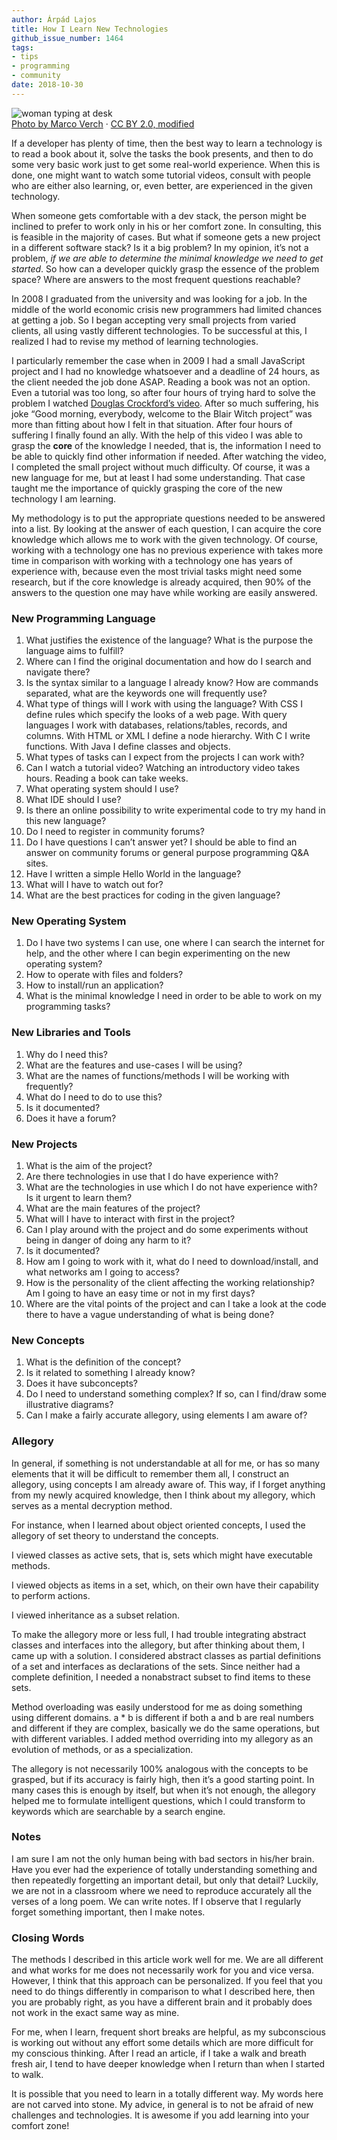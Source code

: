 ```yaml
---
author: Árpád Lajos
title: How I Learn New Technologies
github_issue_number: 1464
tags:
- tips
- programming
- community
date: 2018-10-30
---
```


<img src="/blog/2018/10/how-i-learn-new-technologies/image-0.jpg" alt="woman typing at desk" /><br><a href="https://www.flickr.com/photos/30478819@N08/">Photo by Marco Verch</a> · <a href="https://www.flickr.com/photos/30478819@N08/45044053152/">CC BY 2.0, modified</a>

If a developer has plenty of time, then the best way to learn a technology is to read a book about it, solve the tasks the book presents, and then to do some very basic work just to get some real-world experience. When this is done, one might want to watch some tutorial videos, consult with people who are either also learning, or, even better, are experienced in the given technology.

When someone gets comfortable with a dev stack, the person might be inclined to prefer to work only in his or her comfort zone. In consulting, this is feasible in the majority of cases. But what if someone gets a new project in a different software stack? Is it a big problem? In my opinion, it’s not a problem, *if we are able to determine the minimal knowledge we need to get started*. So how can a developer quickly grasp the essence of the problem space? Where are answers to the most frequent questions reachable?

In 2008 I graduated from the university and was looking for a job. In the middle of the world economic crisis new programmers had limited chances at getting a job. So I began accepting very small projects from varied clients, all using vastly different technologies. To be successful at this, I realized I had to revise my method of learning technologies.

I particularly remember the case when in 2009 I had a small JavaScript project and I had no knowledge whatsoever and a deadline of 24 hours, as the client needed the job done ASAP. Reading a book was not an option. Even a tutorial was too long, so after four hours of trying hard to solve the problem I watched <a href="https://www.youtube.com/watch?v=v2ifWcnQs6M">Douglas Crockford’s video</a>. After so much suffering, his joke “Good morning, everybody, welcome to the Blair Witch project” was more than fitting about how I felt in that situation. After four hours of suffering I finally found an ally. With the help of this video I was able to grasp the **core** of the knowledge I needed, that is, the information I need to be able to quickly find other information if needed. After watching the video, I completed the small project without much difficulty. Of course, it was a new language for me, but at least I had some understanding. That case taught me the importance of quickly grasping the core of the new technology I am learning.

My methodology is to put the appropriate questions needed to be answered into a list. By looking at the answer of each question, I can acquire the core knowledge which allows me to work with the given technology. Of course, working with a technology one has no previous experience with takes more time in comparison with working with a technology one has years of experience with, because even the most trivial tasks might need some research, but if the core knowledge is already acquired, then 90% of the answers to the question one may have while working are easily answered.

### New Programming Language

1. What justifies the existence of the language? What is the purpose the language aims to fulfill?
2. Where can I find the original documentation and how do I search and navigate there?
3. Is the syntax similar to a language I already know? How are commands separated, what are the keywords one will frequently use?
4. What type of things will I work with using the language? With CSS I define rules which specify the looks of a web page. With query languages I work with databases, relations/​tables, records, and columns. With HTML or XML I define a node hierarchy. With C I write functions. With Java I define classes and objects.
5. What types of tasks can I expect from the projects I can work with?
6. Can I watch a tutorial video? Watching an introductory video takes hours. Reading a book can  take weeks.
7. What operating system should I use?
8. What IDE should I use?
9. Is there an online possibility to write experimental code to try my hand in this new language?
10. Do I need to register in community forums?
11. Do I have questions I can’t answer yet? I should  be able to find an answer on community forums or general purpose programming Q&A sites.
12. Have I written a simple Hello World in the language?
13. What will I have to watch out for?
14. What are the best practices for coding in the given language?

### New Operating System

1. Do I have two systems I can use, one where I can search the internet for help, and the other where I can begin experimenting on the new operating system?
2. How to operate with files and folders?
3. How to install/​run an application?
4. What is the minimal knowledge I need in order to be able to work on my programming tasks?

### New Libraries and Tools

1. Why do I need this?
2. What are the features and use-cases I will be using?
3. What are the names of functions/​methods I will be working with frequently?
4. What do I need to do to use this?
5. Is it documented?
6. Does it have a forum?

### New Projects

1. What is the aim of the project?
2. Are there technologies in use that I do have experience with?
3. What are the technologies in use which I do not have experience with? Is it urgent to learn them?
4. What are the main features of the project?
5. What will I have to interact with first in the project?
6. Can I play around with the project and do some experiments without being in danger of doing any harm to it?
7. Is it documented?
8. How am I going to work with it, what do I need to download/​install, and what networks am I going to access?
9. How is the personality of the client affecting the working relationship? Am I going to have an easy time or not in my first days?
10. Where are the vital points of the project and can I take a look at the code there to have a vague understanding of what is being done?

### New Concepts

1. What is the definition of the concept?
2. Is it related to something I already know?
3. Does it have subconcepts?
4. Do I need to understand something complex? If so, can I find/​draw some illustrative diagrams?
5. Can I make a fairly accurate allegory, using elements I am aware of?

### Allegory

In general, if something is not understandable at all for me, or has so many elements that it will be difficult to remember them all, I construct an allegory, using concepts I am already aware of. This way, if I forget anything from my newly acquired knowledge, then I think about my allegory, which serves as a mental decryption method.

For instance, when I learned about object oriented concepts, I used the allegory of set theory to understand the concepts.

I viewed classes as active sets, that is, sets which might have executable methods.

I viewed objects as items in a set, which, on their own have their capability to perform actions.

I viewed inheritance as a subset relation.

To make the allegory more or less full, I had trouble integrating abstract classes and interfaces into the allegory, but after thinking about them, I came up with a solution. I considered abstract classes as partial definitions of a set and interfaces as declarations of the sets. Since neither had a complete definition, I needed a nonabstract subset to find items to these sets.

Method overloading was easily understood for me as doing something using different domains. a * b is different if both a and b are real numbers and different if they are complex, basically we do the same operations, but with different variables. I added method overriding into my allegory as an evolution of methods, or as a specialization.

The allegory is not necessarily 100% analogous with the concepts to be grasped, but if its accuracy is fairly high, then it’s a good starting point. In many cases this is enough by itself, but when it’s not enough, the allegory helped me to formulate intelligent questions, which I could transform to keywords which are searchable by a search engine.

### Notes

I am sure I am not the only human being with bad sectors in his/​her brain. Have you ever had the experience of totally understanding something and then repeatedly forgetting an important detail, but only that detail? Luckily, we are not in a classroom where we need to reproduce accurately all the verses of a long poem. We can write notes. If I observe that I regularly forget something important, then I make notes.

### Closing Words

The methods I described in this article work well for me. We are all different and what works for me does not necessarily work for you and vice versa. However, I think that this approach can be personalized. If you feel that you need to do things differently in comparison to what I described here, then you are probably right, as you have a different brain and it probably does not work in the exact same way as mine.

For me, when I learn, frequent short breaks are helpful, as my subconscious is working out without any effort some details which are more difficult for my conscious thinking. After I read an article, if I take a walk and breath fresh air, I tend to have deeper knowledge when I return than when I started to walk.

It is possible that you need to learn in a totally different way. My words here are not carved into stone. My advice, in general is to not be afraid of new challenges and technologies. It is awesome if you add learning into your comfort zone!
